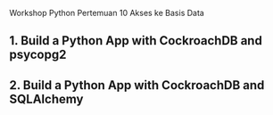 Workshop Python Pertemuan 10 Akses ke Basis Data

## 1. Build a Python App with CockroachDB and psycopg2

## 2. Build a Python App with CockroachDB and SQLAlchemy